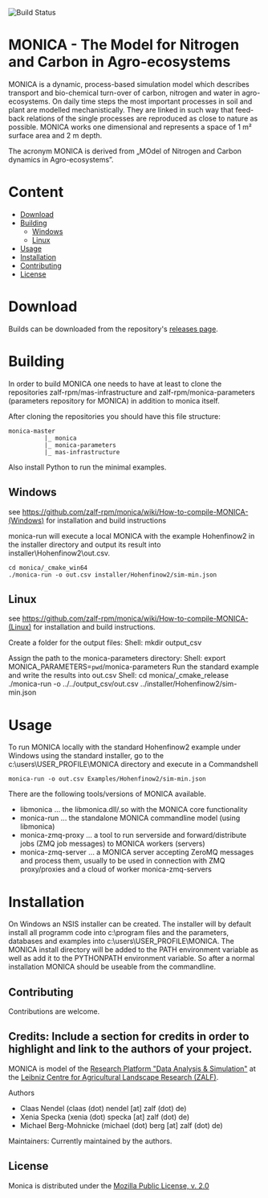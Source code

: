![Build Status](https://github.com/zalf-rpm/monica/actions/workflows/docker-image.yml/badge.svg)

# MONICA - The Model for Nitrogen and Carbon in Agro-ecosystems

MONICA is a dynamic, process-based simulation model which describes transport and bio-chemical turn-over of carbon, nitrogen and water in agro-ecosystems. On daily time steps the most important processes in soil and plant are modelled mechanistically. They are linked in such way that feed-back relations of the single processes are reproduced as close to nature as possible. MONICA works one dimensional and represents a space of 1 m² surface area and 2 m depth.

The acronym MONICA is derived from „MOdel of Nitrogen and Carbon dynamics in Agro-ecosystems”.

# Content

* [Download](#download)
* [Building](#building)
  * [Windows](#windows)
  * [Linux](#linux)
* [Usage](#usage)
* [Installation](#installation)
* [Contributing](#contributing)
* [License](#license)


# Download

Builds can be downloaded from the repository's [releases page](https://github.com/zalf-rpm/monica/releases).


# Building

In order to build MONICA one needs to have at least to clone the repositories zalf-rpm/mas-infrastructure and 
zalf-rpm/monica-parameters (parameters repository for MONICA) in addition to monica itself.

After cloning the repositories you should have this file structure:

    monica-master
		      |_ monica
		      |_ monica-parameters
		      |_ mas-infrastructure
   

Also install Python to run the minimal examples. 

## Windows
 see https://github.com/zalf-rpm/monica/wiki/How-to-compile-MONICA-(Windows) for installation and build instructions

monica-run will execute a local MONICA with the example Hohenfinow2 in the installer directory and output its result into 
installer\Hohenfinow2\out.csv.

    cd monica/_cmake_win64
    ./monica-run -o out.csv installer/Hohenfinow2/sim-min.json
    
## Linux

see https://github.com/zalf-rpm/monica/wiki/How-to-compile-MONICA-(Linux) for installation and build instructions.

Create a folder for the output files:
Shell:
    mkdir output_csv

Assign the path to the monica-parameters directory:
Shell:
    export MONICA_PARAMETERS=`pwd`/monica-parameters
Run the standard example and write the results into out.csv
Shell:
    cd monica/_cmake_release
    ./monica-run -o ../../output_csv/out.csv ../installer/Hohenfinow2/sim-min.json

# Usage

To run MONICA locally with the standard Hohenfinow2 example under Windows using the standard installer, 
go to the c:\users\USER_PROFILE\MONICA directory and execute in a Commandshell

    monica-run -o out.csv Examples/Hohenfinow2/sim-min.json

There are the following tools/versions of MONICA available.

* libmonica ... the libmonica.dll/.so with the MONICA core functionality
* monica-run ... the standalone MONICA commandline model (using libmonica)
* monica-zmq-proxy ... a tool to run serverside and forward/distribute jobs (ZMQ job messages) to MONICA workers (servers)
* monica-zmq-server ... a MONICA server accepting ZeroMQ messages and process them, usually to be used in connection with ZMQ proxy/proxies and a cloud of worker monica-zmq-servers


# Installation

On Windows an NSIS installer can be created. The installer will by default install all programm code into c:\program files and
the parameters, databases and examples into c:\users\USER_PROFILE\MONICA. The MONICA install directory will be added to the 
PATH environment variable as well as add it to the PYTHONPATH environment variable. So after a normal installation MONICA should be useable from the commandline.


## Contributing 

Contributions are welcome.

## Credits: Include a section for credits in order to highlight and link to the authors of your project.

MONICA is model of the [Research Platform "Data Analysis & Simulation"](https://www.zalf.de/en/struktur/fds/Pages/default.aspx) at the [Leibniz Centre for Agricultural Landscape Research (ZALF)](http://www.zalf.de/en).

Authors
* Claas Nendel (claas (dot) nendel [at] zalf (dot) de)
* Xenia Specka (xenia (dot) specka [at] zalf (dot) de)
* Michael Berg-Mohnicke (michael (dot) berg [at] zalf (dot) de)

Maintainers:
Currently maintained by the authors.

## License

Monica is distributed under the [Mozilla Public License, v. 2.0](http://mozilla.org/MPL/2.0/)

